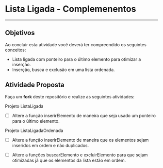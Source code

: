 # Lista Ligada - Complemenentos
---

## Objetivos

Ao concluir esta atividade você deverá ter compreendido os seguintes conceitos:
* Lista ligada com ponteiro para o  último elemento para otimizar a inserção.
* Inserção, busca e exclusão em uma lista ordenada.


## Atividade Proposta

Faça um **fork** deste repositório e realize as seguintes atividades: 

Projeto ListaLigada

- [ ] Altere a função inserirElemento de maneira que seja usado  um ponteiro para o último elemento.


Projeto ListaLigadaOrdenada

- [ ] Altere a função inserirElemento de maneira que os elementos sejam inseridos em ordem e não duplicados.
- [ ] Altere a funções buscarElemento e excluirElemento para que sejam otimizadas já que os elementos da lista estão em ordem.

